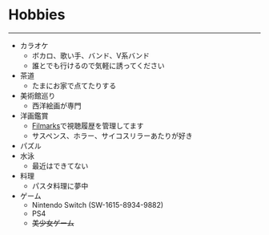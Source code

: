 # Hobbies

---

- カラオケ
  - ボカロ、歌い手、バンド、V系バンド
  - 誰とでも行けるので気軽に誘ってください
- 茶道
  - たまにお家で点てたりする
- 美術館巡り
  - 西洋絵画が専門
- 洋画鑑賞
  - [Filmarks](https://filmarks.com/users/Alice1000)で視聴履歴を管理してます
  - サスペンス、ホラー、サイコスリラーあたりが好き
- パズル  
- 水泳
  - 最近はできてない
- 料理
  - パスタ料理に夢中
- ゲーム
  - Nintendo Switch (SW-1615-8934-9882)
  - PS4
  - ~~美少女ゲーム~~
